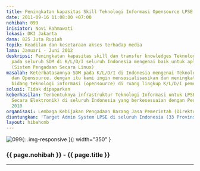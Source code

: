 ```yaml
---
title: Peningkatan kapasitas Skill Teknologi Informasi Opensource LPSE seluruh Indonesia
date: 2011-09-16 11:08:00 +07:00
nohibah: 099
inisiator: Novi Rahmawati
lokasi: DKI Jakarta
dana: 825 Juta Rupiah
topik: Keadilan dan kesetaraan akses terhadap media
lama: Januari - Juni 2012
deskripsi: Peningkatan kapasitas skill dan transfer knowledges Teknologi Informasi
  pada seluruh SDM di K/L/D/I seluruh Indonesia mengenai baik untuk aplikasi SPSE
  (Sistem Pengadaan Secara Linux)
masalah: Keterbatasannya SDM pada K/L/D/I di Indonesia mengenai Teknologi Informasi
  dan Opensource. dengan itu kami ingin mensosialisasikan dan meningkatkan SDM khususnya
  bidang teknologi informasi (opensource) di ruang lingkup K/L/D/I pemerintahan
solusi: Tidak dipaparkan
keberhasilan: Terbentuknya infrastruktur Teknologi Informasi untuk LPSE (Layanan Pengadaan
  Secara Elektronik) di seluruh Indonesia yang berkesesuaian dengan Perpres 54 tahun
  2010
organisasi: Lembaga Kebijakan Pengadaan Barang Jasa Pemerintah (Direktorat e-Procurement)
diuntungkan: 'Target Admin System LPSE di seluruh Indonesia (33 Provinsi 497 Kabupaten/Kota) '
layout: hibahcmb
---
```


![099](/static/img/hibahcmb/099.png){: .img-responsive }{: width="350" }

### {{ page.nohibah }} - {{ page.title }}

---
